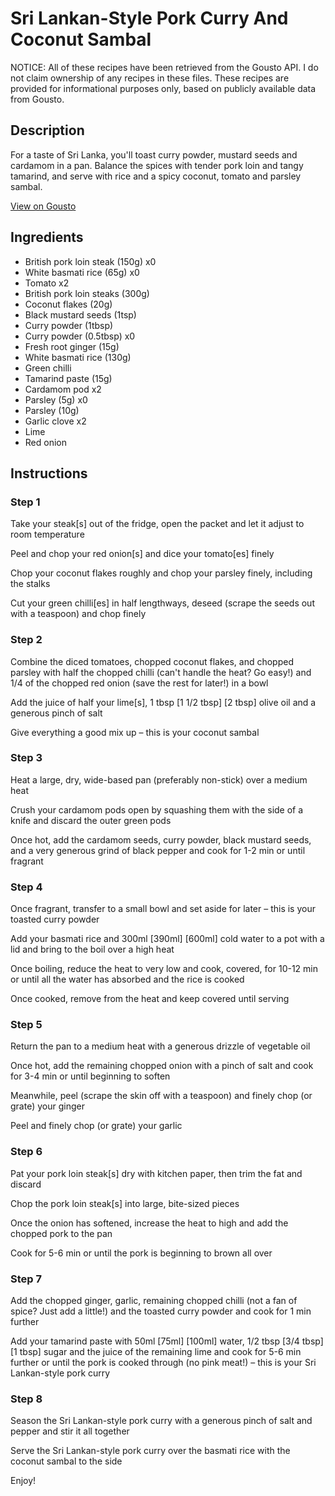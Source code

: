# Sri Lankan-Style Pork Curry And Coconut Sambal

NOTICE: All of these recipes have been retrieved from the Gousto API. I do not claim ownership of any recipes in these files. These recipes are provided for informational purposes only, based on publicly available data from Gousto.

## Description

For a taste of Sri Lanka, you'll toast curry powder, mustard seeds and cardamom 
in a pan. Balance the spices with tender pork loin and tangy tamarind, and serve with rice and a spicy coconut, tomato and parsley sambal.

[View on Gousto](https://www.gousto.co.uk/recipes/cookbook/sri-lankan-style-pork-curry-coconut-sambal)

## Ingredients

- British pork loin steak (150g) x0
- White basmati rice (65g) x0
- Tomato x2
- British pork loin steaks (300g)
- Coconut flakes (20g)
- Black mustard seeds (1tsp)
- Curry powder (1tbsp)
- Curry powder (0.5tbsp) x0
- Fresh root ginger (15g)
- White basmati rice (130g)
- Green chilli
- Tamarind paste (15g)
- Cardamom pod x2
- Parsley (5g) x0
- Parsley (10g)
- Garlic clove x2
- Lime
- Red onion

## Instructions


### Step 1

Take your steak[s] out of the fridge, open the packet and let it adjust to room temperature

Peel and chop your red onion[s] and dice your tomato[es]<span class="text-danger"> </span>finely

Chop your coconut flakes roughly and chop your parsley finely, including the stalks

Cut your green chilli[es] in half lengthways, deseed (scrape the seeds out with a teaspoon) and chop finely


### Step 2

Combine the diced tomatoes, chopped coconut flakes, and chopped parsley with half the chopped chilli (can't handle the heat? Go easy!) and 1/4 of the chopped red onion (save the rest for later!) in a bowl

Add the juice of half your lime[s], 1 tbsp <span class="text-purple">[1 1/2 tbsp]</span> <span class="text-danger">[2 tbsp]</span> olive oil and a generous pinch of salt

Give everything a good mix up – this is your coconut sambal


### Step 3

Heat a large, dry, wide-based pan (preferably non-stick) over a medium heat

Crush your cardamom pods open by squashing them with the side of a knife and discard the outer green pods

Once hot, add the cardamom seeds, curry powder, black mustard seeds, and a very generous grind of black pepper and cook for 1-2 min or until fragrant


### Step 4

Once fragrant, transfer to a small bowl and set aside for later – this is your toasted curry powder

Add your basmati rice and 300ml <span class="text-purple">[390ml]</span><span class="text-danger"> [600ml]</span> cold water to a pot with a lid and bring to the boil over a high heat

Once boiling, reduce the heat to very low and cook, covered, for 10-12 min or until all the water has absorbed and the rice is cooked

Once cooked, remove from the heat and keep covered until serving


### Step 5

Return the pan to a medium heat with a generous drizzle of vegetable oil

Once hot, add the remaining chopped onion with a pinch of salt and cook for 3-4 min or until beginning to soften

Meanwhile, peel (scrape the skin off with a teaspoon) and finely chop (or grate) your ginger

Peel and finely chop (or grate) your garlic


### Step 6

Pat your pork loin steak[s] dry with kitchen paper, then trim the fat and discard

Chop the pork loin steak[s] into large, bite-sized pieces

Once the onion has softened, increase the heat to high and add the chopped pork to the pan

Cook for 5-6 min or until the pork is beginning to brown all over


### Step 7

Add the chopped ginger, garlic, remaining chopped chilli (not a fan of spice? Just add a little!) and the toasted curry powder and cook for 1 min further

Add your tamarind paste with 50ml <span class="text-purple">[75ml]</span> <span class="text-danger">[100ml]</span> water, 1/2 tbsp <span class="text-purple">[3/4 tbsp] </span><span class="text-danger">[1 tbsp]</span> sugar and the juice of the remaining lime and cook for 5-6 min further or until the pork is cooked through (no pink meat!) – this is your Sri Lankan-style pork curry

### Step 8

Season the Sri Lankan-style pork curry with a generous pinch of salt and pepper and stir it all together

Serve the Sri Lankan-style pork curry over the basmati rice with the coconut sambal to the side

Enjoy!

